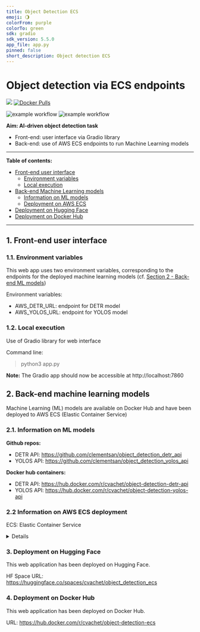 ```yaml
---
title: Object Detection ECS
emoji: 🌖
colorFrom: purple
colorTo: green
sdk: gradio
sdk_version: 5.5.0
app_file: app.py
pinned: false
short_description: Object detection ECS
---
```


# Object detection via ECS endpoints

[![](https://img.shields.io/badge/python-3.10+-blue.svg)](https://www.python.org/downloads/)
[![Docker Pulls](https://img.shields.io/docker/pulls/cvachet/object-detection-ecs)](https://hub.docker.com/repository/docker/cvachet/object-detection-ecs)

![example workflow](https://github.com/clementsan/object_detection_ecs/actions/workflows/publish_docker_image.yml/badge.svg)
![example workflow](https://github.com/clementsan/object_detection_ecs/actions/workflows/sync_HFSpace.yml/badge.svg)

**Aim: AI-driven object detection task**
 - Front-end: user interface via Gradio library
 - Back-end: use of AWS ECS endpoints to run Machine Learning models

----
**Table of contents:**
- [Front-end user interface](#1-front-end-user-interface)
  - [Environment variables](#11-environment-variables)
  - [Local execution](#12-local-execution)
- [Back-end Machine Learning models](#2-back-end-machine-learning-models)
  - [Information on ML models](#21-information-on-ml-models)
  - [Deployment on AWS ECS](#22-information-on-aws-ecs-deployment)
- [Deployment on Hugging Face](#3-deployment-on-hugging-face)
- [Deployment on Docker Hub](#4-deployment-on-docker-hub)
----

## 1. Front-end user interface

### 1.1. Environment variables

This web app uses two environment variables, corresponding to the endpoints for the deployed machine learning models
(cf. [Section 2 - Back-end ML models](#2-back-end-ml-models))

Environment variables:
 - AWS_DETR_URL: endpoint for DETR model
 - AWS_YOLOS_URL: endpoint for YOLOS model

### 1.2. Local execution
Use of Gradio library for web interface

Command line:
> python3 app.py

**Note:** The Gradio app should now be accessible at http://localhost:7860



## 2. Back-end machine learning models

Machine Learning (ML) models are available on Docker Hub and have been deployed to AWS ECS (Elastic Container Service)

### 2.1. Information on ML models
**Github repos:**
 - DETR API: https://github.com/clementsan/object_detection_detr_api
 - YOLOS API: https://github.com/clementsan/object_detection_yolos_api

**Docker hub containers:**
 - DETR API: https://hub.docker.com/r/cvachet/object-detection-detr-api
 - YOLOS API: https://hub.docker.com/r/cvachet/object-detection-yolos-api

### 2.2 Information on AWS ECS deployment

ECS: Elastic Container Service

<details>

Steps after docker images are available on Docker Hub

### Step 1. Create a new ECS task definition
   - Task name (e.g. ObjectDetectionDETRTask)
   - Infrastructure requirement: 
     - Launch type: ```AWS Fargate```
     - Architecture: ```Linux/X86_64```
     - Task size: ```0.5 CPU, 3GB memory```
   - Container:
     - Container name:  (e.g. ```object-detection-detr```)
     - Image uri: point to Docker image URI (e.g. ```cvachet/object-detection-detr-api```)
     - Port mapping: assess port number (e.g. ```port 8000, TCP protocol```)
     

### Step 2. Create a new ECS cluster
   - Cluster name (e.g. ```ObjectDetectionCluster```)


### Step 3. Add a new service to the cluster
 - Compute configuration
   - Use capacity provider strategy (e.g. using Fargate or Fargate_spot)
 - Deployment configuration
   - Application Type: Service
   - Task Family: Select task definition family from prior instance (e.g. ```ObjectDetectionDETRTask```)
   - Assign a Service Name: (e.g. ```object-detection-detr-api```)


### Step 4. Update security group for new service
 - Go to Cluster -> service -> task -> configuration and networking
 - Click on ```Security Group```
 - Adjust rules for inbound traffic (e.g. traffic only from my_ip)

</details>


### 3. Deployment on Hugging Face

This web application has been deployed on Hugging Face. 

HF Space URL: https://huggingface.co/spaces/cvachet/object_detection_ecs


### 4. Deployment on Docker Hub

This web application has been deployed on Docker Hub. 

URL: https://hub.docker.com/r/cvachet/object-detection-ecs
